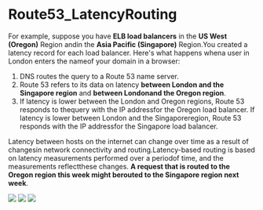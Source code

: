 # Route53_LatencyRouting

For example, suppose you have **ELB load balancers** in the **US West (Oregon)** Region andin the **Asia Pacific (Singapore)** Region.You created a latency record for each load balancer. Here's what happens whena user in London enters the nameof your domain in a browser: 

1. DNS routes the query to a Route 53 name server.
2. Route 53 refers to its data on latency **between London and the Singapore region** and **between Londonand the Oregon region**. 
3. If latency is lower between the London and Oregon regions, Route 53 responds to thequery with the IP addressfor the Oregon load balancer. If latency is lower between London and the Singaporeregion, Route 53 responds with the IP addressfor the Singapore load balancer. 

Latency between hosts on the internet can change over time as a result of changesin network connectivity and routing.Latency-based routing is based on latency measurements performed over a periodof time, and the measurements reflectthese changes. **A request that is routed to the Oregon region this week might berouted to the Singapore region next week**. 



![](https://i.loli.net/2019/07/09/5d242a677fadc83081.png)
![](https://i.loli.net/2019/07/09/5d242a6c3c84782230.png)
![](https://i.loli.net/2019/07/09/5d242c1444c6e79206.png)
